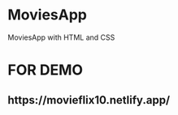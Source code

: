 # MoviesApp
MoviesApp with HTML and CSS
<h1>FOR DEMO</h1> 
<h2>https://movieflix10.netlify.app/</h2>
